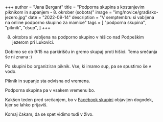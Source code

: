 +++
author = "Jana Bergant"
title = "Podporna skupina s kostanjevim piknikom in supanjem - 8. okrober (sobota)"
image = "img/novice/gradisko-jezero.jpg"
date = "2022-09-14"
description = "V semptembru si vabljena na online podporno skupino za mamice"
tags = [
    "podporna skupina",
    "piknik",
    "dsup",
]
+++

8. oktobra si vabljena na podporno skupino v hišico nad Podpeškim jezerom pri Lukovici.

Dobimo se ob 9:15 na parkirišču in gremo skupaj proti hišici. Tema srečanja še ni znana :)

Po skupini bo organiziran piknik. Vse, ki imamo sup, pa se spustimo še v vodo. 

<!--more-->

Piknik in supanje sta odvisna od vremena.

Podporna skupina pa v vsakem vremenu bo.

Kakšen teden pred srečanjem, bo v [Facebook skupini](https://www.facebook.com/groups/467001988199005) objavljen dogodek, kjer se lahko prijaviš.


Komaj čakam, da se spet vidimo tudi v živo.






